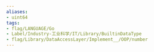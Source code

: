 ```yaml
---
aliases:
- uint64
tags:
- flag/LANGUAGE/Go
- Label/Industry-工业科学/IT/Library/BuiltinDataType
- flag/Library/DataAccessLayer/Implement__/OOP/number
---
```

